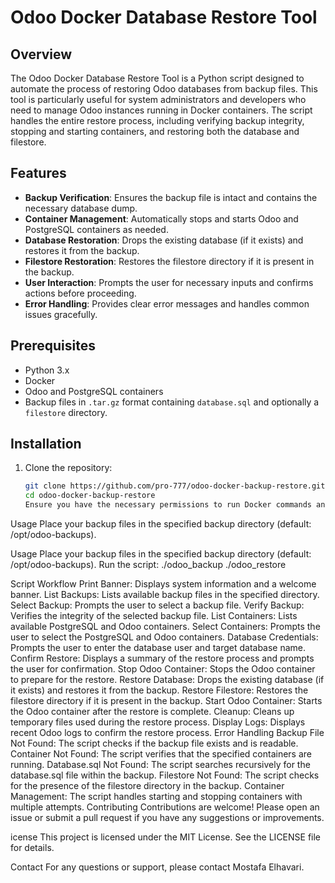 # Odoo Docker Database Restore Tool

## Overview
The Odoo Docker Database Restore Tool is a Python script designed to automate the process of restoring Odoo databases from backup files. This tool is particularly useful for system administrators and developers who need to manage Odoo instances running in Docker containers. The script handles the entire restore process, including verifying backup integrity, stopping and starting containers, and restoring both the database and filestore.

## Features
- **Backup Verification**: Ensures the backup file is intact and contains the necessary database dump.
- **Container Management**: Automatically stops and starts Odoo and PostgreSQL containers as needed.
- **Database Restoration**: Drops the existing database (if it exists) and restores it from the backup.
- **Filestore Restoration**: Restores the filestore directory if it is present in the backup.
- **User Interaction**: Prompts the user for necessary inputs and confirms actions before proceeding.
- **Error Handling**: Provides clear error messages and handles common issues gracefully.

## Prerequisites
- Python 3.x
- Docker
- Odoo and PostgreSQL containers
- Backup files in `.tar.gz` format containing `database.sql` and optionally a `filestore` directory.

## Installation
1. Clone the repository:
   ```sh
   git clone https://github.com/pro-777/odoo-docker-backup-restore.git
   cd odoo-docker-backup-restore
   Ensure you have the necessary permissions to run Docker commands and access the backup directory.
Usage
Place your backup files in the specified backup directory (default: /opt/odoo-backups).

Usage
Place your backup files in the specified backup directory (default: /opt/odoo-backups).
Run the script:
./odoo_backup
./odoo_restore

Script Workflow
Print Banner: Displays system information and a welcome banner.
List Backups: Lists available backup files in the specified directory.
Select Backup: Prompts the user to select a backup file.
Verify Backup: Verifies the integrity of the selected backup file.
List Containers: Lists available PostgreSQL and Odoo containers.
Select Containers: Prompts the user to select the PostgreSQL and Odoo containers.
Database Credentials: Prompts the user to enter the database user and target database name.
Confirm Restore: Displays a summary of the restore process and prompts the user for confirmation.
Stop Odoo Container: Stops the Odoo container to prepare for the restore.
Restore Database: Drops the existing database (if it exists) and restores it from the backup.
Restore Filestore: Restores the filestore directory if it is present in the backup.
Start Odoo Container: Starts the Odoo container after the restore is complete.
Cleanup: Cleans up temporary files used during the restore process.
Display Logs: Displays recent Odoo logs to confirm the restore process.
Error Handling
Backup File Not Found: The script checks if the backup file exists and is readable.
Container Not Found: The script verifies that the specified containers are running.
Database.sql Not Found: The script searches recursively for the database.sql file within the backup.
Filestore Not Found: The script checks for the presence of the filestore directory in the backup.
Container Management: The script handles starting and stopping containers with multiple attempts.
Contributing
Contributions are welcome! Please open an issue or submit a pull request if you have any suggestions or improvements.

icense
This project is licensed under the MIT License. See the LICENSE file for details.

Contact
For any questions or support, please contact Mostafa Elhavari.



